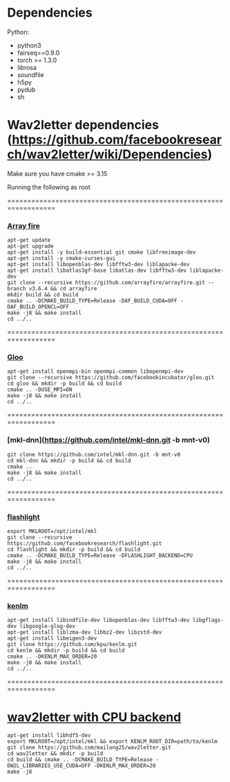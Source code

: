 # Dependencies

Python:
 - python3
 - fairseq==0.9.0
 - torch >= 1.3.0
 - librosa
 - soundfile
 - h5py
 - pydub
 - sh
 
# Wav2letter dependencies (https://github.com/facebookresearch/wav2letter/wiki/Dependencies)

Make sure you have cmake >= 3.15

Running the following as root

==================================================================
### [Array fire](https://github.com/arrayfire/arrayfire/wiki/Build-Instructions-for-Linux)
```
apt-get update
apt-get upgrade
apt-get install -y build-essential git cmake libfreeimage-dev
apt-get install -y cmake-curses-gui
apt-get install libopenblas-dev libfftw3-dev liblapacke-dev
apt-get install libatlas3gf-base libatlas-dev libfftw3-dev liblapacke-dev
git clone --recursive https://github.com/arrayfire/arrayfire.git --branch v3.6.4 && cd arrayfire
mkdir build && cd build
cmake .. -DCMAKE_BUILD_TYPE=Release -DAF_BUILD_CUDA=OFF -DAF_BUILD_OPENCL=OFF
make -j8 && make install
cd ../..
```

==================================================================
### [Gloo](https://github.com/facebookincubator/gloo.git)
```
apt-get install openmpi-bin openmpi-common libopenmpi-dev
git clone --recursive https://github.com/facebookincubator/gloo.git
cd gloo && mkdir -p build && cd build
cmake .. -DUSE_MPI=ON
make -j8 && make install
cd ../..
```

==================================================================
### [mkl-dnn](https://github.com/intel/mkl-dnn.git -b mnt-v0)
```
git clone https://github.com/intel/mkl-dnn.git -b mnt-v0
cd mkl-dnn && mkdir -p build && cd build
cmake .. 
make -j8 && make install
cd ../..
```

==================================================================
### [flashlight](https://github.com/facebookresearch/flashlight.git)
```
export MKLROOT=/opt/intel/mkl
git clone --recursive https://github.com/facebookresearch/flashlight.git
cd flashlight && mkdir -p build && cd build
cmake .. -DCMAKE_BUILD_TYPE=Release -DFLASHLIGHT_BACKEND=CPU
make -j8 && make install
cd ../..
```

==================================================================
### [kenlm](https://github.com/kpu/kenlm)
```
apt-get install libsndfile-dev libopenblas-dev libfftw3-dev libgflags-dev libgoogle-glog-dev
apt-get install liblzma-dev libbz2-dev libzstd-dev
apt-get install libeigen3-dev
git clone https://github.com/kpu/kenlm.git
cd kenlm && mkdir -p build && cd build
cmake .. -DKENLM_MAX_ORDER=20
make -j8 && make install
cd ../..
```

==================================================================
# [wav2letter with CPU backend](https://github.com/maltium/wav2letter/tree/feature/loading-from-hdf5)
```
apt-get install libhdf5-dev
export MKLROOT=/opt/intel/mkl && export KENLM_ROOT_DIR=path/to/kenlm
git clone https://github.com/mailong25/wav2letter.git
cd wav2letter && mkdir -p build
cd build && cmake .. -DCMAKE_BUILD_TYPE=Release -DW2L_LIBRARIES_USE_CUDA=OFF -DKENLM_MAX_ORDER=20
make -j8
```

